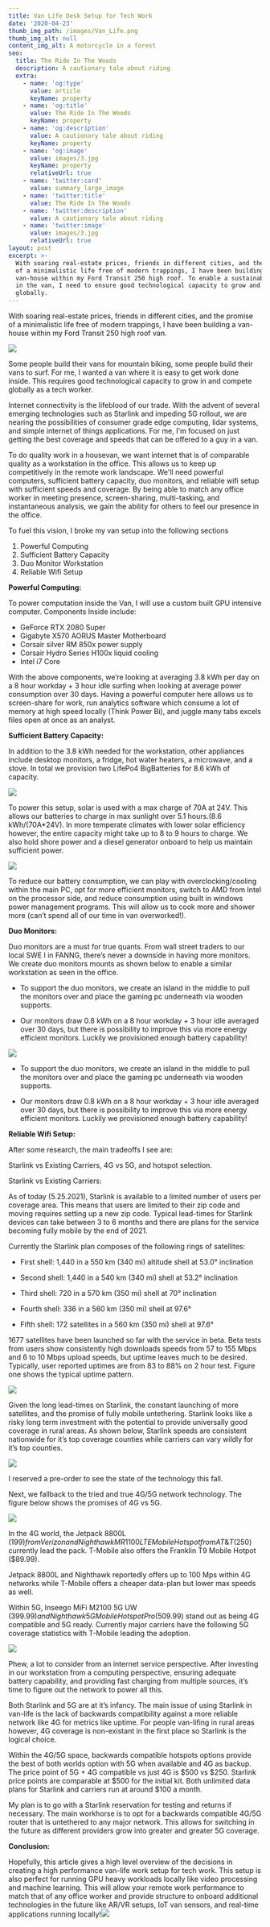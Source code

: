 ```yaml
---
title: Van Life Desk Setup for Tech Work
date: '2020-04-23'
thumb_img_path: /images/Van_Life.png
thumb_img_alt: null
content_img_alt: A motorcycle in a forest
seo:
  title: The Ride In The Woods
  description: A cautionary tale about riding
  extra:
    - name: 'og:type'
      value: article
      keyName: property
    - name: 'og:title'
      value: The Ride In The Woods
      keyName: property
    - name: 'og:description'
      value: A cautionary tale about riding
      keyName: property
    - name: 'og:image'
      value: images/3.jpg
      keyName: property
      relativeUrl: true
    - name: 'twitter:card'
      value: summary_large_image
    - name: 'twitter:title'
      value: The Ride In The Woods
    - name: 'twitter:description'
      value: A cautionary tale about riding
    - name: 'twitter:image'
      value: images/3.jpg
      relativeUrl: true
layout: post
excerpt: >-
  With soaring real-estate prices, friends in different cities, and the promise
  of a minimalistic life free of modern trappings, I have been building a
  van-house within my Ford Transit 250 high roof. To enable a sustainable career
  in the van, I need to ensure good technological capacity to grow and compete
  globally.
---
```

With soaring real-estate prices, friends in different cities, and the promise of a minimalistic life free of modern trappings, I have been building a van-house within my Ford Transit 250 high roof van.

![](/images/Van_Life-a5825bd9.png)

Some people build their vans for mountain biking, some people build their vans to surf. For me, I wanted a van where it is easy to get work done inside. This requires good technological capacity to grow in and compete globally as a tech worker.

Internet connectivity is the lifeblood of our trade. With the advent of several emerging technologies such as Starlink and impeding 5G rollout, we are nearing the possibilities of consumer grade edge computing, lidar systems, and simple internet of things applications. For me, I'm focused on just getting the best coverage and speeds that can be offered to a guy in a van.

To do quality work in a housevan, we want internet that is of comparable quality as a workstation in the office. This allows us to keep up competitively  in the remote work landscape. We'll need powerful computers, sufficient battery capacity, duo monitors, and reliable wifi setup with sufficient speeds and coverage. By being able to match any office worker in meeting presence, screen-sharing, multi-tasking, and instantaneous analysis, we gain the ability for others to feel our presence in the office.

To fuel this vision, I broke my van setup into the following sections

1.  Powerful Computing
2.  Sufficient Battery Capacity
3.  Duo Monitor Workstation
4.  Reliable Wifi Setup

**Powerful Computing:**

To power computation inside  the Van, I will use a custom built GPU intensive computer. Components Inside include:

*   GeForce RTX 2080 Super
*   Gigabyte X570 AORUS Master Motherboard
*   Corsair silver RM 850x power supply
*   Corsair Hydro Series H100x liquid cooling
*   Intel i7 Core



With the above components, we’re looking at averaging 3.8 kWh per day on a 8 hour workday + 3 hour idle surfing when looking at average power consumption over 30 days. Having a powerful computer here allows us to screen-share for work, run analytics software which consume a lot of memory at high speed locally (Think Power Bi), and juggle many tabs excels files open at once as an analyst.

**Sufficient Battery Capacity:**

In addition to the 3.8 kWh needed for the workstation, other appliances include desktop monitors, a fridge, hot water heaters, a microwave, and a stove. In total we provision two LifePo4 BigBatteries for 8.6 kWh of capacity.

![](/images/Battery%20Power.PNG)

To power this setup, solar is used with a max charge of 70A at 24V. This allows our batteries to charge in max sunlight over 5.1 hours.(8.6 kWh/(70A\*24V). In more temperate climates with lower solar efficiency however, the entire capacity might take up to 8 to 9 hours to charge. We also hold shore power and a diesel generator onboard to help us maintain sufficient power.

![](/images/Solar%20Mount.PNG)

To reduce our battery consumption, we can play with overclocking/cooling within the main PC, opt for more efficient monitors, switch to AMD from Intel on the processor side, and reduce consumption using built in windows power management programs. This will allow us to cook more and shower more (can’t spend all of our time in van overworked!).

**Duo Monitors:**

Duo monitors are a must for true quants. From wall street traders to our local SWE I in FANNG, there’s never a downside in having more monitors. We create duo monitors mounts as shown below to enable a similar workstation as seen in the office.

*   To support the duo monitors, we create an island in the middle to pull the monitors over and place the gaming pc underneath via wooden supports.

*   Our monitors draw 0.8 kWh on a 8 hour workday + 3 hour idle averaged over 30 days, but there is possibility to improve this via more energy efficient monitors. Luckily we provisioned enough battery capability!

![](/images/Duo%20Monitor.PNG)

*   To support the duo monitors, we create an island in the middle to pull the monitors over and place the gaming pc underneath via wooden supports.

<!---->

*   Our monitors draw 0.8 kWh on a 8 hour workday + 3 hour idle averaged over 30 days, but there is possibility to improve this via more energy efficient monitors. Luckily we provisioned enough battery capability!

**Reliable Wifi Setup:**

After some research, the main tradeoffs I see are:

Starlink vs Existing Carriers, 4G vs 5G, and hotspot selection.

Starlink vs Existing Carriers:

As of today (5.25.2021), Starlink is available to a limited number of users per coverage area. This means that users are limited to their zip code and moving requires setting up a new zip code. Typical lead-times for Starlink devices can take between 3 to 6 months and there are plans for the service becoming fully mobile by the end of 2021.

Currently the Starlink plan composes of the following rings of satellites:

*   First shell: 1,440 in a 550 km (340 mi) altitude shell at 53.0° inclination

*   Second shell: 1,440 in a 540 km (340 mi) shell at 53.2° inclination

*   Third shell: 720 in a 570 km (350 mi) shell at 70° inclination

*   Fourth shell: 336 in a 560 km (350 mi) shell at 97.6°

*   Fifth shell: 172 satellites in a 560 km (350 mi) shell at 97.6°

1677 satellites have been launched so far with the service in beta. Beta tests from users show consistently high downloads speeds from 57 to 155 Mbps and 6 to 10 Mbps upload speeds, but uptime leaves much to be desired. Typically, user reported uptimes are from 83 to 88% on 2 hour test. Figure one shows the typical uptime pattern.

![](/images/Upload%20Pattern.PNG)

Given the long lead-times on Starlink, the constant launching of more satellites, and the promise of fully mobile untethering. Starlink looks like a risky long term investment with the potential to provide universally good coverage in rural areas. As shown below, Starlink speeds are consistent nationwide for it’s top coverage counties while carriers can vary wildly for it’s top counties.

![](/images/Star_Link%2030%20best.PNG)

I reserved a pre-order to see the state of the technology this fall.

Next, we fallback to the tried and true 4G/5G network technology. The figure below shows the promises of 4G vs 5G.

![](/images/4G%20vs%205G.PNG)

In the 4G world, the Jetpack 8800L ($199) from Verizon and Nighthawk MR1100 LTE Mobile Hotspot from AT\&T ($250) currently lead the pack. T-Mobile also offers the Franklin T9 Mobile Hotpot ($89.99).

Jetpack 8800L and Nighthawk reportedly offers up to 100 Mps within 4G networks while T-Mobile offers a cheaper data-plan but lower max speeds as well.

Within 5G, Inseego MiFi M2100 5G UW ($399.99) and Nighthawk 5G Mobile Hotspot Pro ($509.99) stand out as being 4G compatible and 5G ready. Currently major carriers have the following 5G coverage statistics with T-Mobile leading the adoption.

![](/images/5G%20chart.PNG)

Phew, a lot to consider from an internet service perspective. After investing in our workstation from a computing perspective, ensuring adequate battery capability, and providing fast charging from multiple sources, it’s time to figure out the network to power all this.

Both Starlink and 5G are at it’s infancy. The main issue of using Starlink in van-life is the lack of backwards compatibility against a more reliable network like 4G for metrics like uptime. For people van-lifing in rural areas however, 4G coverage is non-existant in the first place so Starlink is the logical choice.

Within the 4G/5G space, backwards compatible hotspots options provide the best of both worlds option with 5G when available and 4G as backup. The price point of 5G + 4G compatible vs just 4G is $500 vs $250. Starlink price points are comparable at $500 for the initial kit. Both unlimited data plans for Starlink and carriers run at around $100 a month.

My plan is to go with a Starlink reservation for testing and returns if necessary. The main workhorse is to opt for a backwards compatible 4G/5G router that is untethered to any major network. This allows for switching in the future as different providers grow into greater and greater 5G coverage.

**Conclusion:**

Hopefully, this article gives a high level overview of the decisions in creating a high performance van-life work setup for tech work. This setup is also perfect for running GPU heavy workloads locally like video processing and machine learning. This will allow your remote work performance to match that of any office worker and provide structure to onboard additional technologies in the future like AR/VR setups, IoT van sensors, and real-time applications running locally!![](/images/Big%20Picture.jpg)
